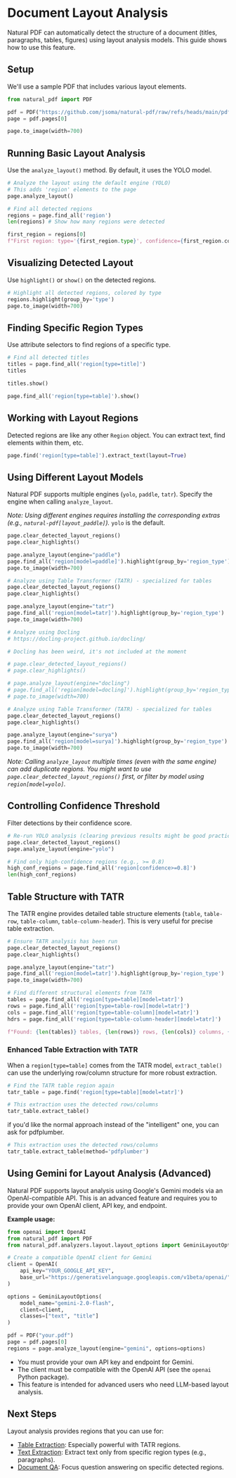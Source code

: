 # Document Layout Analysis

Natural PDF can automatically detect the structure of a document (titles, paragraphs, tables, figures) using layout analysis models. This guide shows how to use this feature.

## Setup

We'll use a sample PDF that includes various layout elements.

```python
from natural_pdf import PDF

pdf = PDF("https://github.com/jsoma/natural-pdf/raw/refs/heads/main/pdfs/01-practice.pdf")
page = pdf.pages[0]

page.to_image(width=700)
```

## Running Basic Layout Analysis

Use the `analyze_layout()` method. By default, it uses the YOLO model.

```python
# Analyze the layout using the default engine (YOLO)
# This adds 'region' elements to the page
page.analyze_layout()
```

```python
# Find all detected regions
regions = page.find_all('region')
len(regions) # Show how many regions were detected
```

```python
first_region = regions[0]
f"First region: type='{first_region.type}', confidence={first_region.confidence:.2f}"
```

## Visualizing Detected Layout

Use `highlight()` or `show()` on the detected regions.

```python
# Highlight all detected regions, colored by type
regions.highlight(group_by='type')
page.to_image(width=700)
```

## Finding Specific Region Types

Use attribute selectors to find regions of a specific type.

```python
# Find all detected titles
titles = page.find_all('region[type=title]')
titles
```

```python
titles.show()
```

```python
page.find_all('region[type=table]').show()
```

## Working with Layout Regions

Detected regions are like any other `Region` object. You can extract text, find elements within them, etc.

```python
page.find('region[type=table]').extract_text(layout=True)
```

## Using Different Layout Models

Natural PDF supports multiple engines (`yolo`, `paddle`, `tatr`). Specify the engine when calling `analyze_layout`.

*Note: Using different engines requires installing the corresponding extras (e.g., `natural-pdf[layout_paddle]`).* `yolo` is the default.

```python
page.clear_detected_layout_regions()
page.clear_highlights()

page.analyze_layout(engine="paddle")
page.find_all('region[model=paddle]').highlight(group_by='region_type')
page.to_image(width=700)
```

```python
# Analyze using Table Transformer (TATR) - specialized for tables
page.clear_detected_layout_regions()
page.clear_highlights()

page.analyze_layout(engine="tatr")
page.find_all('region[model=tatr]').highlight(group_by='region_type')
page.to_image(width=700)
```

```python
# Analyze using Docling
# https://docling-project.github.io/docling/

# Docling has been weird, it's not included at the moment

# page.clear_detected_layout_regions()
# page.clear_highlights()

# page.analyze_layout(engine="docling")
# page.find_all('region[model=docling]').highlight(group_by='region_type')
# page.to_image(width=700)
```

```python
# Analyze using Table Transformer (TATR) - specialized for tables
page.clear_detected_layout_regions()
page.clear_highlights()

page.analyze_layout(engine="surya")
page.find_all('region[model=surya]').highlight(group_by='region_type')
page.to_image(width=700)
```

*Note: Calling `analyze_layout` multiple times (even with the same engine) can add duplicate regions. You might want to use `page.clear_detected_layout_regions()` first, or filter by model using `region[model=yolo]`.* 

## Controlling Confidence Threshold

Filter detections by their confidence score.

```python
# Re-run YOLO analysis (clearing previous results might be good practice)
page.clear_detected_layout_regions()
page.analyze_layout(engine="yolo")

# Find only high-confidence regions (e.g., >= 0.8)
high_conf_regions = page.find_all('region[confidence>=0.8]')
len(high_conf_regions)
```

## Table Structure with TATR

The TATR engine provides detailed table structure elements (`table`, `table-row`, `table-column`, `table-column-header`). This is very useful for precise table extraction.

```python
# Ensure TATR analysis has been run
page.clear_detected_layout_regions()
page.clear_highlights()

page.analyze_layout(engine="tatr")
page.find_all('region[model=tatr]').highlight(group_by='region_type')
page.to_image(width=700)
```

```python
# Find different structural elements from TATR
tables = page.find_all('region[type=table][model=tatr]')
rows = page.find_all('region[type=table-row][model=tatr]')
cols = page.find_all('region[type=table-column][model=tatr]')
hdrs = page.find_all('region[type=table-column-header][model=tatr]')

f"Found: {len(tables)} tables, {len(rows)} rows, {len(cols)} columns, {len(hdrs)} headers (from TATR)"
```

### Enhanced Table Extraction with TATR

When a `region[type=table]` comes from the TATR model, `extract_table()` can use the underlying row/column structure for more robust extraction.

```python
# Find the TATR table region again
tatr_table = page.find('region[type=table][model=tatr]')

# This extraction uses the detected rows/columns
tatr_table.extract_table()
```

if you'd like the normal approach instead of the "intelligent" one, you can ask for pdfplumber.

```python
# This extraction uses the detected rows/columns
tatr_table.extract_table(method='pdfplumber')
```

## Using Gemini for Layout Analysis (Advanced)

Natural PDF supports layout analysis using Google's Gemini models via an OpenAI-compatible API. This is an advanced feature and requires you to provide your own OpenAI client, API key, and endpoint.

**Example usage:**

```py
from openai import OpenAI
from natural_pdf import PDF
from natural_pdf.analyzers.layout.layout_options import GeminiLayoutOptions

# Create a compatible OpenAI client for Gemini
client = OpenAI(
    api_key="YOUR_GOOGLE_API_KEY",
    base_url="https://generativelanguage.googleapis.com/v1beta/openai/"
)

options = GeminiLayoutOptions(
    model_name="gemini-2.0-flash",
    client=client,
    classes=["text", "title"]
)

pdf = PDF("your.pdf")
page = pdf.pages[0]
regions = page.analyze_layout(engine="gemini", options=options)
```

- You must provide your own API key and endpoint for Gemini.
- The client must be compatible with the OpenAI API (see the `openai` Python package).
- This feature is intended for advanced users who need LLM-based layout analysis.

## Next Steps

Layout analysis provides regions that you can use for:

- [Table Extraction](../tables/index.ipynb): Especially powerful with TATR regions.
- [Text Extraction](../text-extraction/index.ipynb): Extract text only from specific region types (e.g., paragraphs).
- [Document QA](../document-qa/index.ipynb): Focus question answering on specific detected regions.